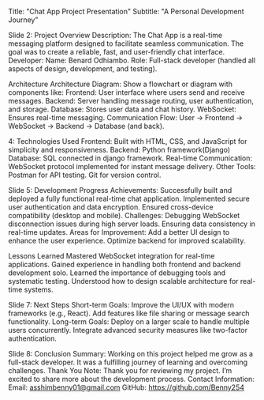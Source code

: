 Title: "Chat App Project Presentation"
Subtitle: "A Personal Development Journey"



Slide 2: Project Overview
Description:
The Chat App is a real-time messaging platform designed to facilitate seamless communication.
The goal was to create a reliable, fast, and user-friendly chat interface.
Developer:
Name: Benard Odhiambo.
Role: Full-stack developer (handled all aspects of design, development, and testing).


Architecture
Architecture Diagram:
Show a flowchart or diagram with components like:
Frontend: User interface where users send and receive messages.
Backend: Server handling message routing, user authentication, and storage.
Database: Stores user data and chat history.
WebSocket: Ensures real-time messaging.
Communication Flow:
User → Frontend → WebSocket → Backend → Database (and back).


4: Technologies Used
Frontend:
Built with HTML, CSS, and JavaScript for simplicity and responsiveness.
Backend:
Python framework(Django)
Database:
SQL connected in django framework.
Real-time Communication:
WebSocket protocol implemented for instant message delivery.
Other Tools:
Postman for API testing.
Git for version control.


Slide 5: Development Progress
Achievements:
Successfully built and deployed a fully functional real-time chat application.
Implemented secure user authentication and data encryption.
Ensured cross-device compatibility (desktop and mobile).
Challenges:
Debugging WebSocket disconnection issues during high server loads.
Ensuring data consistency in real-time updates.
Areas for Improvement:
Add a better UI design to enhance the user experience.
Optimize backend for improved scalability.


Lessons Learned
Mastered WebSocket integration for real-time applications.
Gained experience in handling both frontend and backend development solo.
Learned the importance of debugging tools and systematic testing.
Understood how to design scalable architecture for real-time systems.



Slide 7: Next Steps
Short-term Goals:
Improve the UI/UX with modern frameworks (e.g., React).
Add features like file sharing or message search functionality.
Long-term Goals:
Deploy on a larger scale to handle multiple users concurrently.
Integrate advanced security measures like two-factor authentication.



Slide 8: Conclusion
Summary:
Working on this project helped me grow as a full-stack developer.
It was a fulfilling journey of learning and overcoming challenges.
Thank You Note:
Thank you for reviewing my project. I’m excited to share more about the development process.
Contact Information:
Email: asshimbenny01@gmail.com
GitHub: https://github.com/Benny254

